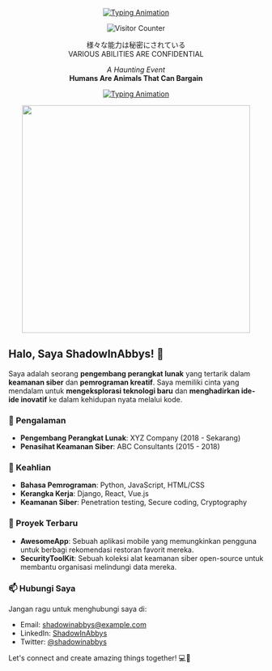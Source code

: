 <p align="center">
  <a href="https://git.io/typing-svg">
    <img src="https://readme-typing-svg.herokuapp.com?font=Fira+Code&size=30&color=FF0000&center=true&vCenter=true&lines=%F0%9F%91%BE+WELCOME+TO+MY+PROFILE+%F0%9F%91%BE;%F0%9F%92%BB+私の名前はイワです+%F0%9F%92%BB" alt="Typing Animation" />
  </a>
</p>

<p align="center">
  <img src="https://komarev.com/ghpvc/?username=SIA&color=red" alt="Visitor Counter"/>
</p>

<p align="center">
  様々な能力は秘密にされている
 <br>
  VARIOUS ABILITIES ARE CONFIDENTIAL
  <p align="center">
    <em>A Haunting Event</em> <br>
    <strong>Humans Are Animals That Can Bargain</strong>
  </p>
</p>

<p align="center">
  <a href="https://git.io/typing-svg">
    <img src="https://readme-typing-svg.herokuapp.com?font=Fira+Code&size=30&color=FF0000&center=true&vCenter=true&lines=01100100%20+01100101%20+01101110%20+01100111%20+01100001%20+01101110%20+00100000%20+01100101%20+01101100%20+01100101%20+01101001%20+01101101%20+01101111%20+01101111%20+01101110" alt="Typing Animation" />
  </a>
</p>

<p align="center">
  <img src="https://github.com/ShadowInAbbys/SIA/blob/main/Asset/Gif/code.gif" width="450px">
</p>

<p align="center">

## Halo, Saya ShadowInAbbys! 👋

Saya adalah seorang **pengembang perangkat lunak** yang tertarik dalam **keamanan siber** dan **pemrograman kreatif**. Saya memiliki cinta yang mendalam untuk **mengeksplorasi teknologi baru** dan **menghadirkan ide-ide inovatif** ke dalam kehidupan nyata melalui kode.

### 💼 Pengalaman

- **Pengembang Perangkat Lunak**: XYZ Company (2018 - Sekarang)
- **Penasihat Keamanan Siber**: ABC Consultants (2015 - 2018)

### 🚀 Keahlian

- **Bahasa Pemrograman**: Python, JavaScript, HTML/CSS
- **Kerangka Kerja**: Django, React, Vue.js
- **Keamanan Siber**: Penetration testing, Secure coding, Cryptography

### 🌱 Proyek Terbaru

- **AwesomeApp**: Sebuah aplikasi mobile yang memungkinkan pengguna untuk berbagi rekomendasi restoran favorit mereka.
- **SecurityToolKit**: Sebuah koleksi alat keamanan siber open-source untuk membantu organisasi melindungi data mereka.

### 📫 Hubungi Saya

Jangan ragu untuk menghubungi saya di:

- Email: shadowinabbys@example.com
- LinkedIn: [ShadowInAbbys](https://www.linkedin.com/in/shadowinabbys)
- Twitter: [@shadowinabbys](https://twitter.com/shadowinabbys)

Let's connect and create amazing things together! 💻🌟
</p>

